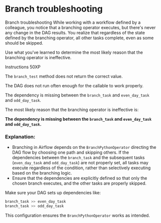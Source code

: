# Branch troubleshooting

Branch troubleshooting
While working with a workflow defined by a colleague, you notice that a branching operator executes, but there's never any change in the DAG results. You realize that regardless of the state defined by the branching operator, all other tasks complete, even as some should be skipped.

Use what you've learned to determine the most likely reason that the branching operator is ineffective.

Instructions
50XP

The `branch_test` method does not return the correct value.

The DAG does not run often enough for the callable to work properly.

The dependency is missing between the `branch_task` and `even_day_task` and `odd_day_task`.

The most likely reason that the branching operator is ineffective is:

**The dependency is missing between the `branch_task` and `even_day_task` and `odd_day_task`.**

### Explanation:
- Branching in Airflow depends on the `BranchPythonOperator` directing the DAG flow by choosing one path and skipping others. If the dependencies between the `branch_task` and the subsequent tasks (`even_day_task` and `odd_day_task`) are not properly set, all tasks may execute regardless of the condition, rather than selectively executing based on the branching logic.
- Ensure that the dependencies are explicitly defined so that only the chosen branch executes, and the other tasks are properly skipped.

Make sure your DAG sets up dependencies like:
```python
branch_task >> even_day_task
branch_task >> odd_day_task
```
This configuration ensures the `BranchPythonOperator` works as intended.